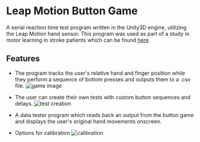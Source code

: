 # Leap Motion Button Game
A serial reaction time test program written in the Unity3D engine, utilizing the Leap Motion hand sensor.
This program was used as part of a study in motor learning in stroke patients which can be found [here](https://ieeexplore.ieee.org/abstract/document/8329689).

## Features
- The program tracks the user's relative hand and finger position while they perform a sequence of bottom presses and outputs them to a .csv file.
![game image](url)

- The user can create their own tests with custom button sequences and delays.
![test creation](url)

- A data tester program which reads back an output from the button game and displays the user's original hand movements onscreen.

- Options for calibration
![calibration](url)
